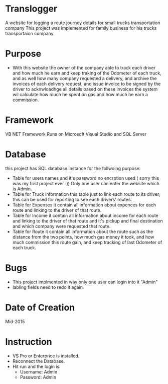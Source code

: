 # Translogger
A website for logging a route journey details for small trucks transportation company
This project was implemented for family business for his trucks transportaion company

# Purpose
   - With this website the owner of the company able to track each driver and how much he earn and keep traking of the Odometer of each truck, and as well how many company requested a delivery, and archive the invoices of each delivery request, and issue invoice to be signed by the driver to acknwloadhge all details based on these invoices the system wil calculate how much he spent on gas and how much he earn a commission.
  
# Framework
VB NET Framework Runs on Microsoft Visual Studio and SQL Server

# Database
this project has SQL database instance for the follwoing purpose:
- Table for users names and it's password no encrption used ( sorry this was my frist project ever :))
  Only one user can enter the website which is Admin.
 - Table for Truck information this table just to link each route to its driver, this can be used for reporting to see each drivers' routes.
 - Table for Expenses it contain all information about expences for each route and linking to the driver of that route.
 - Table for Income it contain all information about income  for each route and linking to the driver of that route and it's pickup and final destination and which company were requested that route.
 - Table for Route it contain all information about the route such as the distance from the two points, how much gas money it took, and how much commission this route gain, and keep tracking of last Odometer of each truck.
  
  
# Bugs
   - This project implmented in way only one user can login into it "Admin"
  - labling fields need to redo it again.
  
  

# Date of Creation
Mid-2015


# Instruction
 - VS Pro or Enterprice is installed.
 - Reconnect the Database.
 - Hit run and the login is.
      - Username: Admin
      - Password: Admin



